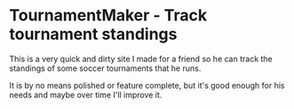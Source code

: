 # TournamentMaker - Track tournament standings

This is a very quick and dirty site I made for a friend so he can track 
the standings of some soccer tournaments that he runs.

It is by no means polished or feature complete, but it's good enough 
for his needs and maybe over time I'll improve it.